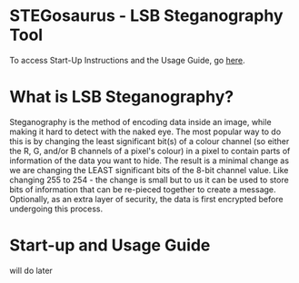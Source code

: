 # STEGosaurus - LSB Steganography Tool

To access Start-Up Instructions and the Usage Guide, go [here](https://github.com/ChrisMikhail/STEGosaurus?tab=readme-ov-file#start-up-and-usage-guide).

# What is LSB Steganography? 
Steganography is the method of encoding data inside an image, while making it hard to detect with the naked eye. The most popular way to do this is by changing the least significant bit(s) of a colour channel (so either the R, G, and/or B channels of a pixel's colour) in a pixel to contain parts of information of the data you want to hide. The result is a minimal change as we are changing the LEAST significant bits of the 8-bit channel value. Like changing 255 to 254 - the change is small but to us it can be used to store bits of information that can be re-pieced together to create a message. Optionally, as an extra layer of security, the data is first encrypted before undergoing this process. 

# Start-up and Usage Guide
will do later
